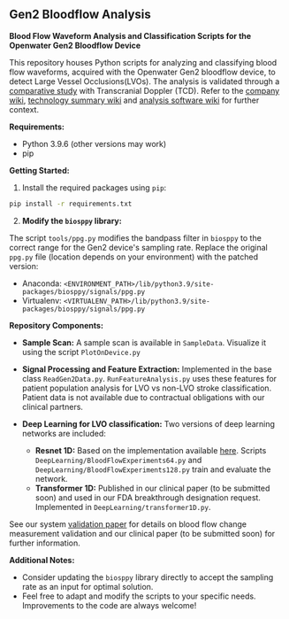 ## Gen2 Bloodflow Analysis

**Blood Flow Waveform Analysis and Classification Scripts for the Openwater Gen2 Bloodflow Device**

This repository houses Python scripts for analyzing and classifying blood flow waveforms, acquired with the Openwater Gen2 bloodflow device, to detect Large Vessel Occlusions(LVOs). The analysis is validated through a [comparative study](https://www.medrxiv.org/content/10.1101/2023.10.11.23296612v1) with Transcranial Doppler (TCD). Refer to the [company wiki](http://162.246.254.83/index.php/Main_Page), [technology summary wiki](http://162.246.254.83/index.php/Openwater_Stroke_Diagnosis_Technology) and [analysis software wiki](http://162.246.254.83/index.php/Blood_Flow_Gen_2_Ananlysis_and_Classification) for further context.

**Requirements:**

* Python 3.9.6 (other versions may work)
* pip

**Getting Started:**

1. Install the required packages using `pip`:

```bash
pip install -r requirements.txt
```

2. **Modify the `biosppy` library:**

The script `tools/ppg.py` modifies the bandpass filter in `biosppy` to the correct range for the Gen2 device's sampling rate. Replace the original `ppg.py` file (location depends on your environment) with the patched version:

* Anaconda: `<ENVIRONMENT_PATH>/lib/python3.9/site-packages/biosppy/signals/ppg.py`
* Virtualenv: `<VIRTUALENV_PATH>/lib/python3.9/site-packages/biosppy/signals/ppg.py`

**Repository Components:**

* **Sample Scan:** A sample scan is available in `SampleData`. Visualize it using the script `PlotOnDevice.py`

* **Signal Processing and Feature Extraction:** Implemented in the base class `ReadGen2Data.py`. `RunFeatureAnalysis.py` uses these features for patient population analysis for LVO vs non-LVO stroke classification. Patient data is not available due to contractual obligations with our clinical partners.

* **Deep Learning for LVO classification:** Two versions of deep learning networks are included:

    * **Resnet 1D:** Based on the implementation available [here](https://github.com/hsd1503/resnet1d). Scripts `DeepLearning/BloodFlowExperiments64.py` and `DeepLearning/BloodFlowExperiments128.py` train and evaluate the network.
    * **Transformer 1D:** Published in our clinical paper (to be submitted soon) and used in our FDA breakthrough designation request. Implemented in `DeepLearning/transformer1D.py`.

See our system [validation paper](https://www.medrxiv.org/content/10.1101/2023.10.11.23296612v1) for details on blood flow change measurement validation and our clinical paper (to be submitted soon) for further information.

**Additional Notes:**

* Consider updating the `biosppy` library directly to accept the sampling rate as an input for optimal solution.
* Feel free to adapt and modify the scripts to your specific needs. Improvements to the code are always welcome!
